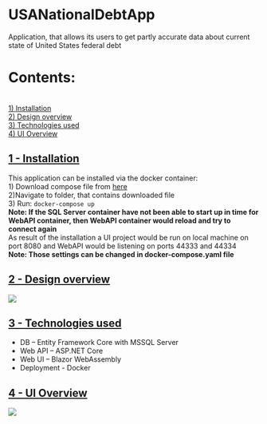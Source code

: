 # USANationalDebtApp
Application, that allows its users to get partly accurate data about current state of United States federal debt

<h1 id="Content">Contents:</h1>
</br>
<a href="#First">1) Installation</a>
<br/>
<a href="#Second">2) Design overview</a>
<br/>
<a href="#Third">3) Technologies used</a>
<br/>
<a href="#Fourth">4) UI Overview</a>
<br/>
<a href="#Content"><h2 id="First">1 - Installation</h2></a>
This application can be installed via the docker container:
</br>
1) Download compose file from <a href="https://drive.google.com/file/d/1eihBT-KfiwpFB03HJsV6BRXVUcMicIvH/view?usp=sharing">here</a>
</br>
2)Navigate to folder, that contains downloaded file
</br>
3) Run:
<code>docker-compose up</code>
</br>
<strong>
  Note: If the SQL Server container have not been able to start up in time for WebAPI container, then WebAPI container would reload and try to connect again
</strong>
</br>
As result of the installation a UI project would be run on local machine on port 8080 and WebAPI would be listening on ports 44333 and 44334
</br>

<strong>
  Note: Those settings can be changed in docker-compose.yaml file
</strong>
</br>
<a href="#Content"><h2 id="Second">2 - Design overview</h2></a>
<img src="https://user-images.githubusercontent.com/64675654/105480719-c3902200-5cae-11eb-9998-58d888278ecc.png"></img>
<a href="#Content"><h2 id="Third">3 - Technologies used</h2></a>
<ul>
<li>DB – Entity Framework Core with MSSQL Server</li>
<li>Web API – ASP.NET Core</li>
<li>Web UI – Blazor WebAssembly</li>
<li>Deployment - Docker</li>
</ul>
<a href="#Content"><h2 id="Fourth">4 - UI Overview</h2></a>
<img src="https://user-images.githubusercontent.com/64675654/105481291-84160580-5caf-11eb-8351-65582845e90e.png"></img>


